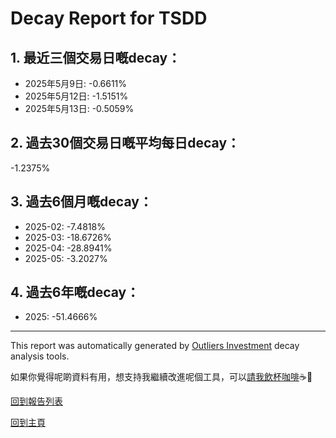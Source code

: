 # Decay Report for TSDD

## 1. 最近三個交易日嘅decay：

- 2025年5月9日: -0.6611%
- 2025年5月12日: -1.5151%
- 2025年5月13日: -0.5059%

## 2. 過去30個交易日嘅平均每日decay：
-1.2375%

## 3. 過去6個月嘅decay：

- 2025-02: -7.4818%
- 2025-03: -18.6726%
- 2025-04: -28.8941%
- 2025-05: -3.2027%

## 4. 過去6年嘅decay：

- 2025: -51.4666%


***

This report was automatically generated by [Outliers Investment](https://outliersecon.github.io/Outliers-Investment/) decay analysis tools.

如果你覺得呢啲資料有用，想支持我繼續改進呢個工具，可以[請我飲杯咖啡](https://buymeacoffee.com/outliersecon)☕🙏

[回到報告列表](https://outliersecon.github.io/Outliers-Investment/reports/reports_public)

[回到主頁](https://outliersecon.github.io/Outliers-Investment/)